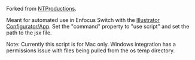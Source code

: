 Forked from [NTProductions](https://github.com/NTProductions/export-artboards-to-files).

Meant for automated use in Enfocus Switch with the [Illustrator Configurator/App](https://www.enfocus.com/en/appstore/product/adobe-illustrator).
Set the "command" property to "use script" and set the path to the jsx file.

Note: Currently this script is for Mac only. Windows integration has a permissions issue with files being pulled from the os temp directory.
